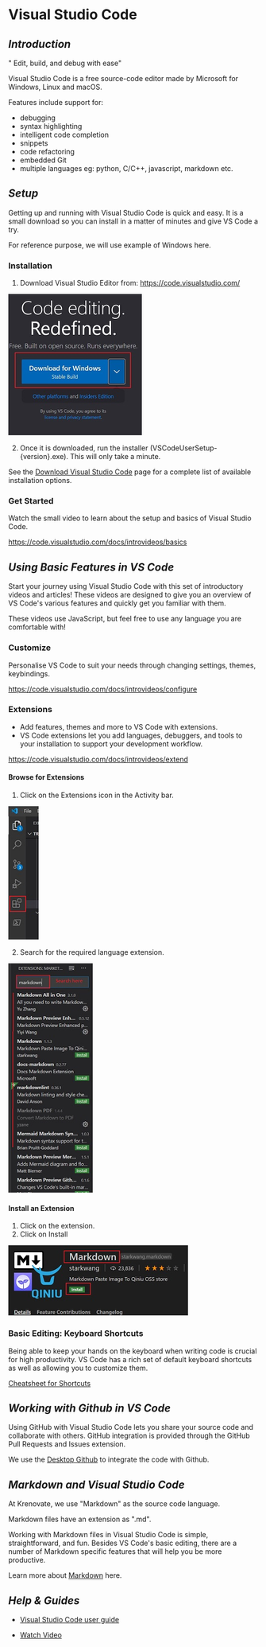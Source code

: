# **Visual Studio Code**

## **_Introduction_**


" Edit, build, and debug with ease"

Visual Studio Code is a free source-code editor made by Microsoft for Windows, Linux and macOS. 

Features include support for:
*   debugging 
*   syntax highlighting
*   intelligent code completion 
*   snippets
*   code refactoring
*   embedded Git
*   multiple languages eg: python, C/C++, javascript, markdown etc.

## **_Setup_**

Getting up and running with Visual Studio Code is quick and easy. It is a small download so you can install in a matter of minutes and give VS Code a try.

For reference purpose, we will use example of Windows here.

### **Installation**

1.  Download Visual Studio Editor from: https://code.visualstudio.com/

![download](../images/Initial-images/VSCode/download.jpg)

2.  Once it is downloaded, run the installer (VSCodeUserSetup-{version}.exe). This will only take a minute.

See the [Download Visual Studio Code](https://code.visualstudio.com/download) page for a complete list of available installation options.

### **Get Started**

Watch the small video to learn about the setup and basics of Visual Studio Code.

https://code.visualstudio.com/docs/introvideos/basics

## **_Using Basic Features in VS Code_**

Start your journey using Visual Studio Code with this set of introductory videos and articles! These videos are designed to give you an overview of VS Code's various features and quickly get you familiar with them.

These videos use JavaScript, but feel free to use any language you are comfortable with!


### **Customize**

Personalise VS Code to suit your needs through changing settings, themes, keybindings.

https://code.visualstudio.com/docs/introvideos/configure

### **Extensions**

*   Add features, themes and more to VS Code with extensions.
*   VS Code extensions let you add languages, debuggers, and tools to your installation to support your development workflow.

https://code.visualstudio.com/docs/introvideos/extend

#### **Browse for Extensions**

1.  Click on the Extensions icon in the Activity bar.

![extension icon](../images/Initial-images/VSCode/extensionicon.jpg)

2.  Search for the required language extension.

![ext search](../images/Initial-images/VSCode/extsearch.jpg)

#### **Install an Extension**

1.  Click on the extension.
2.  Click on Install

![install ext](../images/Initial-images/VSCode/extinstall.jpg)


### **Basic Editing: Keyboard Shortcuts**

Being able to keep your hands on the keyboard when writing code is crucial for high productivity. VS Code has a rich set of default keyboard shortcuts as well as allowing you to customize them.

[Cheatsheet for Shortcuts](https://code.visualstudio.com/shortcuts/keyboard-shortcuts-windows.pdf)

## **_Working with Github in VS Code_**

Using GitHub with Visual Studio Code lets you share your source code and collaborate with others. GitHub integration is provided through the GitHub Pull Requests and Issues extension.

We use the [Desktop Github](Desktop-Github.md) to integrate the code with Github.

## **_Markdown and Visual Studio Code_**

At Krenovate, we use "Markdown" as the source code language. 

Markdown files have an extension as ".md".

Working with Markdown files in Visual Studio Code is simple, straightforward, and fun. Besides VS Code's basic editing, there are a number of Markdown specific features that will help you be more productive.

Learn more about [Markdown](Markdown.md) here.


 ## **_Help & Guides_**

*   [Visual Studio Code user guide](https://code.visualstudio.com/docs/introvideos/basics)


*   [Watch Video](https://www.youtube.com/watch?v=VqCgcpAypFQ)




